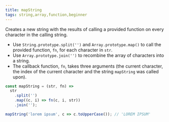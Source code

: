 ```yaml
---
title: mapString
tags: string,array,function,beginner
---
```


Creates a new string with the results of calling a provided function on every character in the calling string.

- Use `String.prototype.split('')` and `Array.prototype.map()` to call the provided function, `fn`, for each character in `str`.
- Use `Array.prototype.join('')` to recombine the array of characters into a string.
- The callback function, `fn`, takes three arguments (the current character, the index of the current character and the string `mapString` was called upon).

```js
const mapString = (str, fn) =>
  str
    .split('')
    .map((c, i) => fn(c, i, str))
    .join('');
```

```js
mapString('lorem ipsum', c => c.toUpperCase()); // 'LOREM IPSUM'
```

